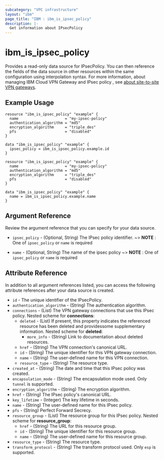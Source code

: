 ```yaml
---
subcategory: "VPC infrastructure"
layout: "ibm"
page_title: "IBM : ibm_is_ipsec_policy"
description: |-
  Get information about IPsecPolicy
---
```


# ibm_is_ipsec_policy

Provides a read-only data source for IPsecPolicy. You can then reference the fields of the data source in other resources within the same configuration using interpolation syntax. For more information, about managing IBM Cloud VPN Gateway and IPsec policy , see [about site-to-site VPN gateways](https://cloud.ibm.com/docs/vpc?topic=vpc-using-vpn&interface=ui#policy-negotiation).

## Example Usage

```hcl
resource "ibm_is_ipsec_policy" "example" {
  name                     = "my-ipsec-policy"
  authentication_algorithm = "md5"
  encryption_algorithm     = "triple_des"
  pfs                      = "disabled"
}

data "ibm_is_ipsec_policy" "example" {
  ipsec_policy = ibm_is_ipsec_policy.example.id
}
```
```hcl
resource "ibm_is_ipsec_policy" "example" {
  name                     = "my-ipsec-policy"
  authentication_algorithm = "md5"
  encryption_algorithm     = "triple_des"
  pfs                      = "disabled"
}

data "ibm_is_ipsec_policy" "example" {
  name = ibm_is_ipsec_policy.example.name
}
```
## Argument Reference

Review the argument reference that you can specify for your data source.

- `ipsec_policy` - (Optional, String) The IPsec policy identifier.
    ~> **NOTE** : One of `ipsec_policy` or  `name` is required

- `name` - (Optional, String) The name of the ipsec policy
    ~> **NOTE** : One of `ipsec_policy` or  `name` is required

## Attribute Reference

In addition to all argument references listed, you can access the following attribute references after your data source is created.

- `id` - The unique identifier of the IPsecPolicy.
- `authentication_algorithm` - (String) The authentication algorithm.
- `connections` - (List) The VPN gateway connections that use this IPsec policy.
  Nested scheme for **connections**:
	- `deleted` - (List) If present, this property indicates the referenced resource has been deleted and providessome supplementary information.
	  Nested scheme for **deleted**:
		- `more_info` - (String) Link to documentation about deleted resources.
	- `href` - (String) The VPN connection's canonical URL.
	- `id` - (String) The unique identifier for this VPN gateway connection.
	- `name` - (String) The user-defined name for this VPN connection.
	- `resource_type` - (String) The resource type.
- `created_at` - (String) The date and time that this IPsec policy was created.
- `encapsulation_mode` - (String) The encapsulation mode used. Only `tunnel` is supported.
- `encryption_algorithm` - (String) The encryption algorithm.
- `href` - (String) The IPsec policy's canonical URL.
- `key_lifetime` - (Integer) The key lifetime in seconds.
- `name` - (String) The user-defined name for this IPsec policy.
- `pfs` - (String) Perfect Forward Secrecy.
- `resource_group` - (List) The resource group for this IPsec policy.
  Nested scheme for **resource_group**:
	- `href` - (String) The URL for this resource group.
	- `id` - (String) The unique identifier for this resource group.
	- `name` - (String) The user-defined name for this resource group.
- `resource_type` - (String) The resource type.
- `transform_protocol` - (String) The transform protocol used. Only `esp` is supported.

